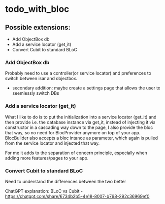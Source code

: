# todo_with_bloc

## Possible extensions:
- Add ObjectBox db
- Add a service locator (get_it) 
- Convert Cubit to standard BLoC


### Add ObjectBox db
Probably need to use a controller(or service locator) and preferences to switch between isar and objectbox.

- secondary addition: maybe create a settings page that allows the user to seemlessly switch DBs

### Add a service locator (get_it) 
What I like to do is to put the initialization into a service locator (get_it) and then provide i.e. the database instance via get_it,   instead of injecting it via constructor in a cascading way down to the page,  I also provide the bloc that way, so no need for BlocProvider anymore on top of your app. BlocBuilder also accepts a bloc intance as parameter, which again is pulled from the service locator and injected that way.

For me it adds to the separation of concern principle, especially when adding more features/pages to your app.

### Convert Cubit to standard BLoC
Need to understand the differences between the two better

ChatGPT explanation: BLoC vs Cubit - https://chatgpt.com/share/6734b2b5-4e18-8007-b798-292c36969ef0